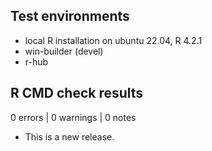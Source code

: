 ## Test environments
* local R installation on ubuntu 22.04, R 4.2.1
* win-builder (devel)
* r-hub

## R CMD check results

0 errors | 0 warnings | 0 notes

* This is a new release.
